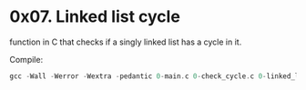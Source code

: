 # 0x07. Linked list cycle



function in C that checks if a singly linked list has a cycle in it.



Compile:
```c
gcc -Wall -Werror -Wextra -pedantic 0-main.c 0-check_cycle.c 0-linked_lists.c -o cycle
```
